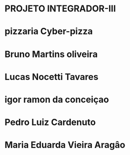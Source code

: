 #  PROJETO INTEGRADOR-III

# pizzaria Cyber-pizza

# Bruno Martins oliveira
# Lucas Nocetti  Tavares
# igor ramon da conceiçao
# Pedro Luiz Cardenuto
# Maria Eduarda Vieira Aragâo
